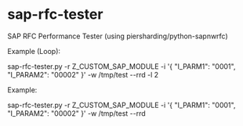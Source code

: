 # sap-rfc-tester
SAP RFC Performance Tester (using piersharding/python-sapnwrfc)

Example (Loop):

sap-rfc-tester.py -r Z_CUSTOM_SAP_MODULE -i '{  "I_PARM1": "0001", "I_PARAM2": "00002" }' -w /tmp/test --rrd -l 2

Example:

sap-rfc-tester.py -r Z_CUSTOM_SAP_MODULE -i '{  "I_PARM1": "0001", "I_PARAM2": "00002" }' -w /tmp/test --rrd

